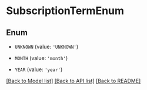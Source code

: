 # SubscriptionTermEnum


## Enum

* `UNKNOWN` (value: `'UNKNOWN'`)

* `MONTH` (value: `'month'`)

* `YEAR` (value: `'year'`)

[[Back to Model list]](../README.md#documentation-for-models) [[Back to API list]](../README.md#documentation-for-api-endpoints) [[Back to README]](../README.md)


